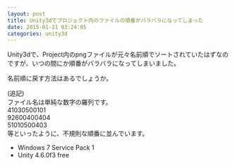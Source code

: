 ```yaml
---
layout: post
title: Unity3dでプロジェクト内のファイルの順番がバラバラになってしまった
date: 2015-01-21 03:24:05
categories: unity3d
---
```

<p>Unity3dで、Project内のpngファイルが元々名前順でソートされていたはずなのですが、いつの間にか順番がバラバラになってしまいました。</p>

<p>名前順に戻す方法はあるでしょうか。</p>

<p>(追記)<br>
ファイル名は単純な数字の羅列です。<br>
41030500101<br>
92600400404<br>
51010500403<br>
等といったように、不規則な順番に並んでいます。</p>

<ul>
<li>Windows 7 Service Pack 1</li>
<li>Unity 4.6.0f3 free</li>
</ul>
